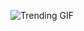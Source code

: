
<!-- GIF_SECTION -->
![Trending GIF](https://media2.giphy.com/media/v1.Y2lkPThiYjIxNzcyaTNneXBjMTNwNDVzY3d4ZnhmMDhocGE2NzIxeWd4cGkwZ2thcTBpaCZlcD12MV9naWZzX3NlYXJjaCZjdD1n/An7V0fylHZKGYd7dxw/giphy.gif)
<!-- END_GIF_SECTION -->
